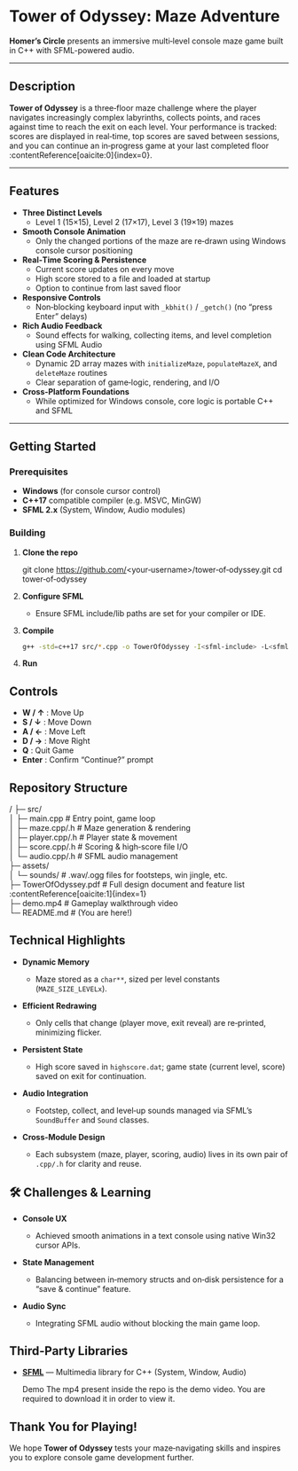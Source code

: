 
# Tower of Odyssey: Maze Adventure

**Homer’s Circle** presents an immersive multi‑level console maze game built in C++ with SFML-powered audio.

---

## Description

**Tower of Odyssey** is a three‑floor maze challenge where the player navigates increasingly complex labyrinths, collects points, and races against time to reach the exit on each level. Your performance is tracked: scores are displayed in real‑time, top scores are saved between sessions, and you can continue an in‑progress game at your last completed floor :contentReference[oaicite:0]{index=0}.

---

##  Features

- **Three Distinct Levels**  
  - Level 1 (15×15), Level 2 (17×17), Level 3 (19×19) mazes  
- **Smooth Console Animation**  
  - Only the changed portions of the maze are re‑drawn using Windows console cursor positioning  
- **Real‑Time Scoring & Persistence**  
  - Current score updates on every move  
  - High score stored to a file and loaded at startup  
  - Option to continue from last saved floor  
- **Responsive Controls**  
  - Non‑blocking keyboard input with `_kbhit()` / `_getch()` (no “press Enter” delays)  
- **Rich Audio Feedback**  
  - Sound effects for walking, collecting items, and level completion using SFML Audio  
- **Clean Code Architecture**  
  - Dynamic 2D array mazes with `initializeMaze`, `populateMazeX`, and `deleteMaze` routines  
  - Clear separation of game‑logic, rendering, and I/O  
- **Cross‑Platform Foundations**  
  - While optimized for Windows console, core logic is portable C++ and SFML

---

##  Getting Started

### Prerequisites

- **Windows** (for console cursor control)  
- **C++17** compatible compiler (e.g. MSVC, MinGW)  
- **SFML 2.x** (System, Window, Audio modules)

### Building

1. **Clone the repo**  
   
   git clone https://github.com/<your‑username>/tower‑of‑odyssey.git
   cd tower‑of‑odyssey


2. **Configure SFML**

   * Ensure SFML include/lib paths are set for your compiler or IDE.
3. **Compile**

   ```bash
   g++ -std=c++17 src/*.cpp -o TowerOfOdyssey -I<sfml‑include> -L<sfml‑lib> -lsfml-system -lsfml-window -lsfml-audio
   ```
4. **Run**


##  Controls

* **W / ↑** : Move Up
* **S / ↓** : Move Down
* **A / ←** : Move Left
* **D / →** : Move Right
* **Q**       : Quit Game
* **Enter**   : Confirm “Continue?” prompt



##  Repository Structure

/
├─ src/  
│  ├─ main.cpp           # Entry point, game loop  
│  ├─ maze.cpp/.h        # Maze generation & rendering  
│  ├─ player.cpp/.h      # Player state & movement  
│  ├─ score.cpp/.h       # Scoring & high‑score file I/O  
│  └─ audio.cpp/.h       # SFML audio management  
├─ assets/  
│  └─ sounds/            # .wav/.ogg files for footsteps, win jingle, etc.  
├─ TowerOfOdyssey.pdf    # Full design document and feature list :contentReference[oaicite:1]{index=1}  
├─ demo.mp4              # Gameplay walkthrough video  
└─ README.md             # (You are here!)  


##  Technical Highlights

* **Dynamic Memory**

  * Maze stored as a `char**`, sized per level constants (`MAZE_SIZE_LEVELx`).
* **Efficient Redrawing**

  * Only cells that change (player move, exit reveal) are re‑printed, minimizing flicker.
* **Persistent State**

  * High score saved in `highscore.dat`; game state (current level, score) saved on exit for continuation.
* **Audio Integration**

  * Footstep, collect, and level‑up sounds managed via SFML’s `SoundBuffer` and `Sound` classes.
* **Cross‑Module Design**

  * Each subsystem (maze, player, scoring, audio) lives in its own pair of `.cpp/.h` for clarity and reuse.



## 🛠 Challenges & Learning

* **Console UX**

  * Achieved smooth animations in a text console using native Win32 cursor APIs.
* **State Management**

  * Balancing between in‑memory structs and on‑disk persistence for a “save & continue” feature.
* **Audio Sync**

  * Integrating SFML audio without blocking the main game loop.



##  Third‑Party Libraries

* [**SFML**](https://www.sfml-dev.org/) — Multimedia library for C++ (System, Window, Audio)&#x20;


  Demo
The mp4 present inside the repo is the demo video. You are required to download it in order to view it. 



##  Thank You for Playing!

We hope **Tower of Odyssey** tests your maze‑navigating skills and inspires you to explore console game development further. 


